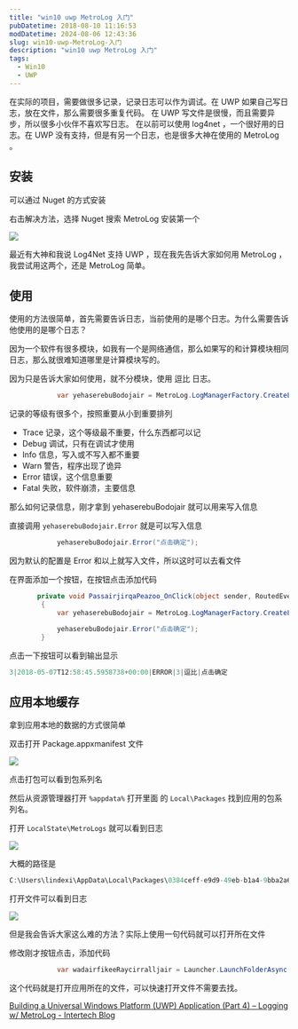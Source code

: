 ```yaml
---
title: "win10 uwp MetroLog 入门"
pubDatetime: 2018-08-10 11:16:53
modDatetime: 2024-08-06 12:43:36
slug: win10-uwp-MetroLog-入门
description: "win10 uwp MetroLog 入门"
tags:
  - Win10
  - UWP
---
```





在实际的项目，需要做很多记录，记录日志可以作为调试。在 UWP 如果自己写日志，放在文件，那么需要很多重复代码。
在 UWP 写文件是很慢，而且需要异步，所以很多小伙伴不喜欢写日志。
在以前可以使用 log4net ，一个很好用的日志。在 UWP 没有支持，但是有另一个日志，也是很多大神在使用的 MetroLog 。

<!--more-->


<!-- CreateTime:2018/8/10 19:16:53 -->

<!-- csdn --> 

## 安装

可以通过 Nuget 的方式安装

右击解决方法，选择 Nuget 搜索 MetroLog 安装第一个

![](images/img-lindexi%2F2018572033225407.jpg)

最近有大神和我说 Log4Net 支持 UWP ，现在我先告诉大家如何用 MetroLog ，我尝试用这两个，还是 MetroLog 简单。

## 使用

使用的方法很简单，首先需要告诉日志，当前使用的是哪个日志。为什么需要告诉他使用的是哪个日志？

因为一个软件有很多模块，如我有一个是网络通信，那么如果写的和计算模块相同日志，那么就很难知道哪里是计算模块写的。

因为只是告诉大家如何使用，就不分模块，使用 逗比 日志。

```csharp
            var yehaserebuBodojair = MetroLog.LogManagerFactory.CreateLogManager().GetLogger("逗比");
```

记录的等级有很多个，按照重要从小到重要排列

 - Trace 记录，这个等级最不重要，什么东西都可以记
 - Debug 调试，只有在调试才使用
 - Info 信息，写入或不写入都不重要
 - Warn 警告，程序出现了诡异
 - Error 错误，这个信息重要
 - Fatal 失败，软件崩溃，主要信息

那么如何记录信息，刚才拿到 yehaserebuBodojair 就可以用来写入信息

直接调用 `yehaserebuBodojair.Error` 就是可以写入信息

```csharp
            yehaserebuBodojair.Error("点击确定");

```

因为默认的配置是 Error 和以上就写入文件，所以这时可以去看文件

在界面添加一个按钮，在按钮点击添加代码

```csharp
       private void PassairjirqaPeazoo_OnClick(object sender, RoutedEventArgs e)
        {
            var yehaserebuBodojair = MetroLog.LogManagerFactory.CreateLogManager().GetLogger("逗比");

            yehaserebuBodojair.Error("点击确定");
        }
```

点击一下按钮可以看到输出显示

```csharp
3|2018-05-07T12:58:45.5958738+00:00|ERROR|3|逗比|点击确定
```

## 应用本地缓存

拿到应用本地的数据的方式很简单

双击打开 Package.appxmanifest 文件

![](images/img-lindexi%2F2018572054392144.jpg)

点击打包可以看到包系列名

然后从资源管理器打开 `%appdata%` 打开里面 的 `Local\Packages` 找到应用的包系列名。

打开 `LocalState\MetroLogs` 就可以看到日志

![](images/img-lindexi%2F20185720574241.jpg)

大概的路径是

```csharp
C:\Users\lindexi\AppData\Local\Packages\0384ceff-e9d9-49eb-b1a4-9bba2a6d6a40_rdbbrz3qfe7gm\LocalState\MetroLogs
```

打开文件可以看到日志

![](images/img-lindexi%2F20185720596462.jpg)

但是我会告诉大家这么难的方法？实际上使用一句代码就可以打开所在文件

修改刚才按钮点击，添加代码

```csharp
            var wadairfikeeRaycirralljair = Launcher.LaunchFolderAsync(ApplicationData.Current.LocalFolder);
```

这个代码就是打开应用所在的文件，可以快速打开文件不需要去找。

[Building a Universal Windows Platform (UWP) Application (Part 4) – Logging w/ MetroLog - Intertech Blog](https://www.intertech.com/Blog/building-a-universal-windows-platform-uwp-application-part-4-logging-w-metrolog/ )

